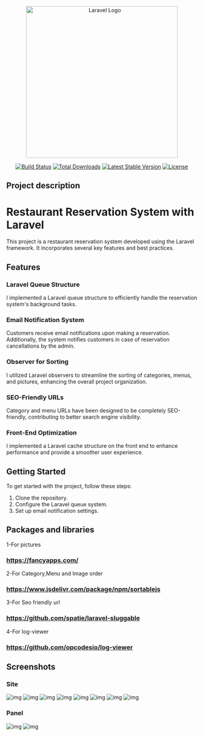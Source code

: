 <p align="center"><a href="https://laravel.com" target="_blank"><img src="https://raw.githubusercontent.com/laravel/art/master/logo-lockup/5%20SVG/2%20CMYK/1%20Full%20Color/laravel-logolockup-cmyk-red.svg" width="400" alt="Laravel Logo"></a></p>

<p align="center">
<a href="https://github.com/laravel/framework/actions"><img src="https://github.com/laravel/framework/workflows/tests/badge.svg" alt="Build Status"></a>
<a href="https://packagist.org/packages/laravel/framework"><img src="https://img.shields.io/packagist/dt/laravel/framework" alt="Total Downloads"></a>
<a href="https://packagist.org/packages/laravel/framework"><img src="https://img.shields.io/packagist/v/laravel/framework" alt="Latest Stable Version"></a>
<a href="https://packagist.org/packages/laravel/framework"><img src="https://img.shields.io/packagist/l/laravel/framework" alt="License"></a>
</p>


## Project description

# Restaurant Reservation System with Laravel
This project is a restaurant reservation system developed using the Laravel framework. It incorporates several key features and best practices.

## Features

### Laravel Queue Structure
I implemented a Laravel queue structure to efficiently handle the reservation system's background tasks.

### Email Notification System
Customers receive email notifications upon making a reservation. Additionally, the system notifies customers in case of reservation cancellations by the admin.

### Observer for Sorting
I utilized Laravel observers to streamline the sorting of categories, menus, and pictures, enhancing the overall project organization.

### SEO-Friendly URLs
Category and menu URLs have been designed to be completely SEO-friendly, contributing to better search engine visibility.

### Front-End Optimization
I implemented a Laravel cache structure on the front end to enhance performance and provide a smoother user experience.

## Getting Started
To get started with the project, follow these steps:
1. Clone the repository.
2. Configure the Laravel queue system.
3. Set up email notification settings.


## Packages and libraries
1-For pictures
### https://fancyapps.com/
2-For Category,Menu and Image order
### https://www.jsdelivr.com/package/npm/sortablejs
3-For Seo friendly url 
### https://github.com/spatie/laravel-sluggable
4-For log-viewer
### https://github.com/opcodesio/log-viewer

## Screenshots
### Site
![img](img/1.png)
![img](img/2.png)
![img](img/3.png)
![img](img/4.png)
![img](img/5.png)
![img](img/6.png)
![img](img/7.png)
![img](img/8.png)
### Panel
![img](img/9.png)
![img](img/10.png)

